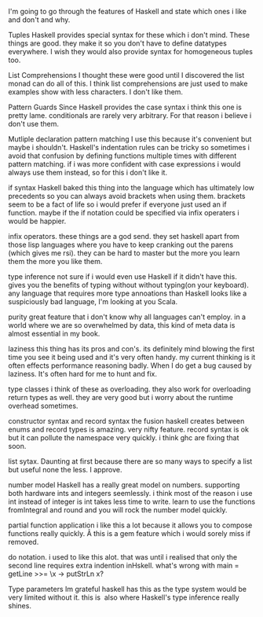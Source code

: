I'm going to go through the features of Haskell and state which ones i like and don't and why.

Tuples
Haskell provides special syntax for these which i don't mind. These things are good. they make it so you don't have to define datatypes everywhere. I wish they would also provide syntax for homogeneous tuples too.

List Comprehensions
I thought these were good until I discovered the list monad can do all of this. I think list comprehensions are just used to make examples show with less characters. I don't like them.

Pattern Guards
Since Haskell provides the case syntax i think this one is pretty lame. conditionals are rarely very arbitrary. For that reason i believe i don't use them.

Mutliple declaration pattern matching
I use this because it's convenient but maybe i shouldn't. Haskell's indentation rules can be tricky so sometimes i avoid that confusion by defining functions multiple times with different pattern matching. if i was more confident with case expressions i would always use them instead, so for this i don't like it.

if syntax
Haskell baked this thing into the language which has ultimately low precedents so you can always avoid brackets when using them. brackets seem to be a fact of life so i would prefer if everyone just used an if function. maybe if the if notation could be specified via infix operaters i would be happier.

infix operators.
these things are a god send. they set haskell apart from those lisp languages where you have to keep cranking out the parens (which gives me rsi). they can be hard to master but the more you learn them the more you like them.

type inference
not sure if i would even use Haskell if it didn't have this. gives you the benefits of typing without without typing(on your keyboard). any language that requires more type annoations than Haskell looks like a suspiciously bad language, I'm looking at you Scala.

purity
great feature that i don't know why all languages can't employ. in a world where we are so overwhelmed by data, this kind of meta data is almost essential in my book.

laziness
this thing has its pros and con's. its definitely mind blowing the first time you see it being used and it's very often handy. my current thinking is it often effects performance reasoning badly. When I do get a bug caused by laziness. It's often hard for me to hunt and fix.

type classes
i think of these as overloading. they also work for overloading return types as well. they are very good but i worry about the runtime overhead sometimes.

constructor syntax and record syntax
the fusion haskell creates between enums and record types is amazing. very nifty feature. record syntax is ok but it can pollute the namespace very quickly. i think ghc are fixing that soon.

list sytax.
Daunting at first because there are so many ways to specify a list but useful none the less. I approve.

number model
Haskell has a really great model on numbers. supporting both hardware ints and integers seemlessly. i think most of the reason i use int instead of integer is int takes less time to write. learn to use the functions fromIntegral and round and you will rock the number model quickly.

partial function application
i like this a lot because it allows you to compose functions really quickly. Â this is a gem feature which i would sorely miss if removed.

do notation.
i used to like this alot. that was until i realised that only the second line requires extra indention inHskell. what's wrong with main = getLine >>= \x -> putStrLn x?

Type parameters
Im grateful haskell has this as the type system would be very limited without it. this is  also where Haskell's type inference really shines.
